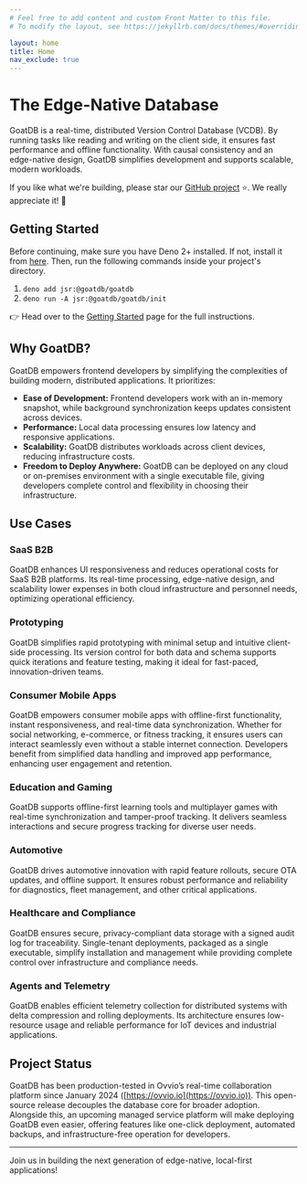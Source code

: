 ```yaml
---
# Feel free to add content and custom Front Matter to this file.
# To modify the layout, see https://jekyllrb.com/docs/themes/#overriding-theme-defaults

layout: home
title: Home
nav_exclude: true
---
```


# The Edge-Native Database

GoatDB is a real-time, distributed Version Control Database (VCDB). By running tasks like reading and writing on the client side, it ensures fast performance and offline functionality. With causal consistency and an edge-native design, GoatDB simplifies development and supports scalable, modern workloads.

If you like what we're building, please star our [GitHub project](<[https://](https://github.com/goatplatform/goatdb)>) ⭐️. We really appreciate it! 🙏

## Getting Started

Before continuing, make sure you have Deno 2+ installed. If not, install it from [here](https://docs.deno.com/runtime/getting_started/installation/). Then, run the following commands inside your project's directory.

1. `deno add jsr:@goatdb/goatdb`
2. `deno run -A jsr:@goatdb/goatdb/init`

👉 Head over to the [Getting Started](/getting-started) page for the full instructions.

## Why GoatDB?

GoatDB empowers frontend developers by simplifying the complexities of building modern, distributed applications. It prioritizes:

- **Ease of Development:** Frontend developers work with an in-memory snapshot, while background synchronization keeps updates consistent across devices.
- **Performance:** Local data processing ensures low latency and responsive applications.
- **Scalability:** GoatDB distributes workloads across client devices, reducing infrastructure costs.
- **Freedom to Deploy Anywhere:** GoatDB can be deployed on any cloud or on-premises environment with a single executable file, giving developers complete control and flexibility in choosing their infrastructure.

## Use Cases

### SaaS B2B

GoatDB enhances UI responsiveness and reduces operational costs for SaaS B2B platforms. Its real-time processing, edge-native design, and scalability lower expenses in both cloud infrastructure and personnel needs, optimizing operational efficiency.

### Prototyping

GoatDB simplifies rapid prototyping with minimal setup and intuitive client-side processing. Its version control for both data and schema supports quick iterations and feature testing, making it ideal for fast-paced, innovation-driven teams.

### Consumer Mobile Apps

GoatDB empowers consumer mobile apps with offline-first functionality, instant responsiveness, and real-time data synchronization. Whether for social networking, e-commerce, or fitness tracking, it ensures users can interact seamlessly even without a stable internet connection. Developers benefit from simplified data handling and improved app performance, enhancing user engagement and retention.

### Education and Gaming

GoatDB supports offline-first learning tools and multiplayer games with real-time synchronization and tamper-proof tracking. It delivers seamless interactions and secure progress tracking for diverse user needs.

### Automotive

GoatDB drives automotive innovation with rapid feature rollouts, secure OTA updates, and offline support. It ensures robust performance and reliability for diagnostics, fleet management, and other critical applications.

### Healthcare and Compliance

GoatDB ensures secure, privacy-compliant data storage with a signed audit log for traceability. Single-tenant deployments, packaged as a single executable, simplify installation and management while providing complete control over infrastructure and compliance needs.

### Agents and Telemetry

GoatDB enables efficient telemetry collection for distributed systems with delta compression and rolling deployments. Its architecture ensures low-resource usage and reliable performance for IoT devices and industrial applications.

## Project Status

GoatDB has been production-tested in Ovvio’s real-time collaboration platform since January 2024 ([https://ovvio.io](https://ovvio.io)). This open-source release decouples the database core for broader adoption. Alongside this, an upcoming managed service platform will make deploying GoatDB even easier, offering features like one-click deployment, automated backups, and infrastructure-free operation for developers.

---

Join us in building the next generation of edge-native, local-first applications!
